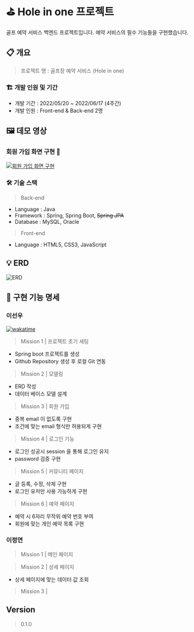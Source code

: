 # ⛳ Hole in one 프로젝트


골프 예약 서비스 백엔드 프로젝트입니다. 예약 서비스의 필수 기능들을 구현했습니다.

## 📋 개요

> 프로젝트 명 : 골프장 예약 서비스 (Hole in one)

### 🏗️ 개발 인원 및 기간

-  개발 기간 : 2022/05/20 ~ 2022/06/17 (4주간)
-  개발 인원 : Front-end & Back-end 2명

## 🖼 데모 영상
### 회원 가입 화면 구현 🔗
[![회원 가입 화면 구현](https://img.youtube.com/vi/p8PxuPWVBYk/0.jpg)](https://www.youtube.com/watch?v=p8PxuPWVBYk)

### 🛠️ 기술 스택

> Back-end

-  Language : Java
-  Framework : Spring, Spring Boot, ~~Spring JPA~~
-  Database : MySQL, Oracle
> Front-end
-  Language : HTML5, CSS3, JavaScript

## 💡 ERD
![ERD](https://user-images.githubusercontent.com/82517133/173890368-eaea1a15-7c45-4c65-af7b-31aa91c835b2.png)

## 📝 구현 기능 명세

### 이선우
[![wakatime](https://wakatime.com/badge/user/9b088db3-8ede-4dad-9a4b-63489f41376c/project/33908599-1a53-42f5-98c7-8b4554ee8337.svg)](https://wakatime.com/badge/user/9b088db3-8ede-4dad-9a4b-63489f41376c/project/33908599-1a53-42f5-98c7-8b4554ee8337)

> Mission 1 | 프로젝트 초기 세팅
-  Spring boot 프로젝트를 생성
-  Github Repository 생성 후 로컬 Git 연동
> Mission 2 | 모델링
-  ERD 작성
-  데이터 베이스 모델 설계
> Mission 3 | 회원 가입
- 중복 email 이 없도록 구현
- 조건에 맞는 email 형식만 허용되게 구현
> Mission 4 | 로그인 기능
- 로그인 성공시 session 을 통해 로그인 유지
- password 검증 구현
> Mission 5 | 커뮤니티 페이지
- 글 등록, 수정, 삭제 구현
- 로그인 유저만 사용 가능하게 구현
> Mission 6 | 예약 페이지
- 예약 시 6자리 무작위 예약 번호 부여
- 회원에 맞는 개인 예약 목록 구현

### 이정연

> Mission 1 | 메인 페이지

> Mission 2 | 상세 페이지

-  상세 페이지에 맞는 데이터 값 조회

> Mission 3 |

## Version

> 0.1.0
